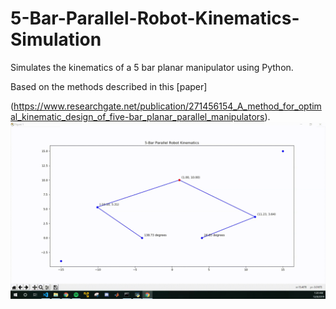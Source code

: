 # 5-Bar-Parallel-Robot-Kinematics-Simulation
Simulates the kinematics of a 5 bar planar manipulator using Python.

Based on the methods described in this [paper]

(https://www.researchgate.net/publication/271456154_A_method_for_optimal_kinematic_design_of_five-bar_planar_parallel_manipulators).
![a](https://github.com/ddelago/5-Bar-Parallel-Robot-Kinematics-Simulation/blob/master/5-Bar-Inverse-Kinematics.gif)
